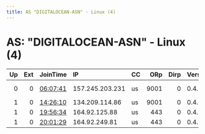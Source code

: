 ```yaml
---
title: AS "DIGITALOCEAN-ASN" - Linux (4)
---
```


# AS: "DIGITALOCEAN-ASN" - Linux (4)

|   Up |   Ext | JoinTime                                                                                              | IP              | CC   |   ORp |   Dirp | Version   | Contact                   | Nickname        |   eFamMembers |
|-----:|------:|:------------------------------------------------------------------------------------------------------|:----------------|:-----|------:|-------:|:----------|:--------------------------|:----------------|--------------:|
|    0 |     0 | [06:07:41](https://nusenu.github.io/OrNetStats/w/relay/8A94A708C10DBEADB0D60370BFDB25DE149E542A.html) | 157.245.203.231 | us   |  9001 |      0 | 0.4.7.11  | Random Person dasun4@pm.m | dasunnimanthaSL |             1 |
|    1 |     0 | [14:26:10](https://nusenu.github.io/OrNetStats/w/relay/D833EFB9B14B18BF76334E2EBB2079C3B7CDC733.html) | 134.209.114.86  | us   |  9001 |      0 | 0.4.7.11  | spam.my.in@pm.me          | privdns         |             1 |
|    1 |     0 | [19:56:34](https://nusenu.github.io/OrNetStats/w/relay/5984AA8C2F61767C50A7C2A4A0D0FE4036B002BA.html) | 164.92.125.88   | us   |   443 |      0 | 0.4.7.11  | None                      | SANSRelay       |             1 |
|    1 |     0 | [20:01:29](https://nusenu.github.io/OrNetStats/w/relay/F66E1A7CB7783117068528DEF82292CCA8630E2B.html) | 164.92.249.81   | us   |   443 |      0 | 0.4.7.11  | None                      | FRANKRelay      |             1 |
